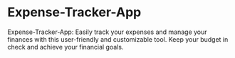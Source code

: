 # Expense-Tracker-App
Expense-Tracker-App: Easily track your expenses and manage your finances with this user-friendly and customizable tool. Keep your budget in check and achieve your financial goals.

